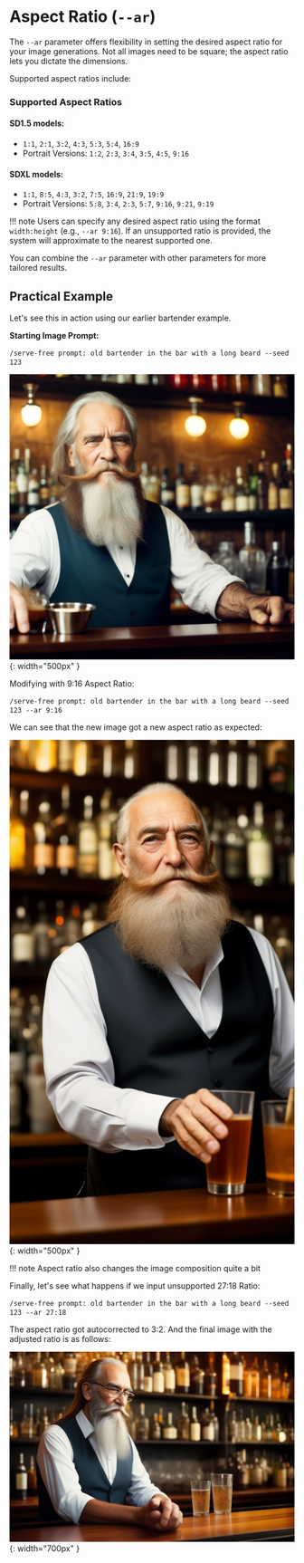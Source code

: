 # Aspect Ratio (`--ar`)

The `--ar` parameter offers flexibility in setting the desired aspect ratio for your image generations. Not all images need to be square; the aspect ratio lets you dictate the dimensions.

Supported aspect ratios include:

### Supported Aspect Ratios
#### SD1.5 models:
- `1:1`, `2:1`, `3:2`, `4:3`, `5:3`, `5:4`, `16:9`
- Portrait Versions: `1:2`, `2:3`, `3:4`, `3:5`, `4:5`, `9:16`

#### SDXL models:
- `1:1`, `8:5`, `4:3`, `3:2`, `7:5`, `16:9`, `21:9`, `19:9`
- Portrait Versions: `5:8`, `3:4`, `2:3`, `5:7`, `9:16`, `9:21`, `9:19`


!!! note 
    Users can specify any desired aspect ratio using the format `width:height` (e.g., `--ar 9:16`). If an unsupported ratio is provided, the system will approximate to the nearest supported one.

You can combine the `--ar` parameter with other parameters for more tailored results.

## Practical Example

Let's see this in action using our earlier bartender example.

**Starting Image Prompt:**

```plaintext
/serve-free prompt: old bartender in the bar with a long beard --seed 123
```

![Image 1](1_starting_image.png){: width="500px" }

Modifying with 9:16 Aspect Ratio:

```plaintext
/serve-free prompt: old bartender in the bar with a long beard --seed 123 --ar 9:16
```
We can see that the new image got a new aspect ratio as expected: 

![Image 2](2_9_16.png){: width="500px" }

!!! note 
    Aspect ratio also changes the image composition quite a bit

Finally, let's see what happens if we input unsupported 27:18 Ratio:

```plaintext
/serve-free prompt: old bartender in the bar with a long beard --seed 123 --ar 27:18
```

The aspect ratio got autocorrected to 3:2.
And the final image with the adjusted ratio is as follows:

![Image 3](3_corrected.png){: width="700px" }


